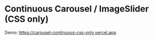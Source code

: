 # Continuous Carousel / ImageSlider (CSS only)

Demo: https://carousel-continuous-css-only.vercel.app

